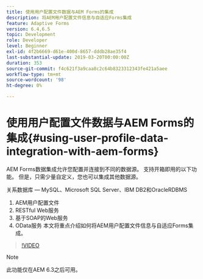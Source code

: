 ```yaml
---
title: 使用用户配置文件数据与AEM Forms的集成
description: 将AEM用户配置文件信息与自适应Forms集成
feature: Adaptive Forms
version: 6.4,6.5
topic: Development
role: Developer
level: Beginner
exl-id: 4f2b6669-d61e-400d-8657-dddb28ae35f4
last-substantial-update: 2019-03-20T00:00:00Z
duration: 353
source-git-commit: f4c621f3a9caa8c2c64b8323312343fe421a5aee
workflow-type: tm+mt
source-wordcount: '98'
ht-degree: 0%

---
```


# 使用用户配置文件数据与AEM Forms的集成{#using-user-profile-data-integration-with-aem-forms}

AEM Forms数据集成允许您配置并连接到不同的数据源。 支持开箱即用的以下功能。 但是，只需少量自定义，您也可以集成其他数据源。

关系数据库 — MySQL、Microsoft SQL Server、IBM DB2和OracleRDBMS

1. AEM用户配置文件
1. RESTful Web服务
1. 基于SOAP的Web服务
1. OData服务
本文将重点介绍如何将AEM用户配置文件信息与自适应Forms集成。

>[!VIDEO](https://video.tv.adobe.com/v/17432?quality=12&learn=on)

>[!NOTE]
>
>此功能仅在AEM 6.3之后可用。
